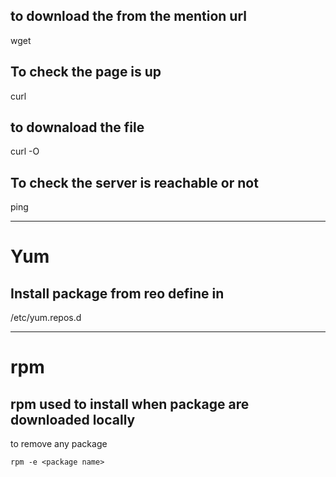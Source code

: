 ## to download the from the mention url
wget <url>

## To check the page is up
curl <url>
## to downaload the file
curl -O <url>

## To check the server is reachable or not
ping <ip>
************************************
# Yum
## Install package from reo define in 
/etc/yum.repos.d
***********************************
# rpm
## rpm used to install when package are downloaded locally
to remove any package
```
rpm -e <package name>
```
